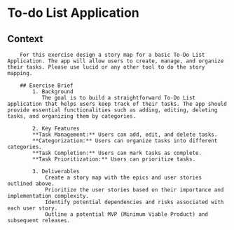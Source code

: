 # To-do List Application
  ## Context
        For this exercise design a story map for a basic To-Do List Application. The app will allow users to create, manage, and organize their tasks. Please use lucid or any other tool to do the story mapping.
        
        ## Exercise Brief
            1. Background
               The goal is to build a straightforward To-Do List application that helps users keep track of their tasks. The app should provide essential functionalities such as adding, editing, deleting tasks, and organizing them by categories.
               
            2. Key Features
            **Task Management:** Users can add, edit, and delete tasks.
            **Categorization:** Users can organize tasks into different categories.
            **Task Completion:** Users can mark tasks as complete.
            **Task Prioritization:** Users can prioritize tasks.

            3. Deliverables
                Create a story map with the epics and user stories outlined above.
                Prioritize the user stories based on their importance and implementation complexity.
                Identify potential dependencies and risks associated with each user story.
                Outline a potential MVP (Minimum Viable Product) and subsequent releases.

    
